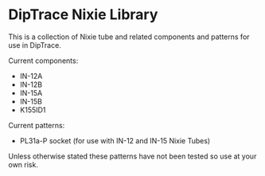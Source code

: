 # DipTrace Nixie Library
This is a collection of Nixie tube and related components and patterns for use in DipTrace.

Current components:
- IN-12A
- IN-12B
- IN-15A
- IN-15B
- K155ID1

Current patterns:
- PL31a-P socket (for use with IN-12 and IN-15 Nixie Tubes)

Unless otherwise stated these patterns have not been tested so use at your own risk.
